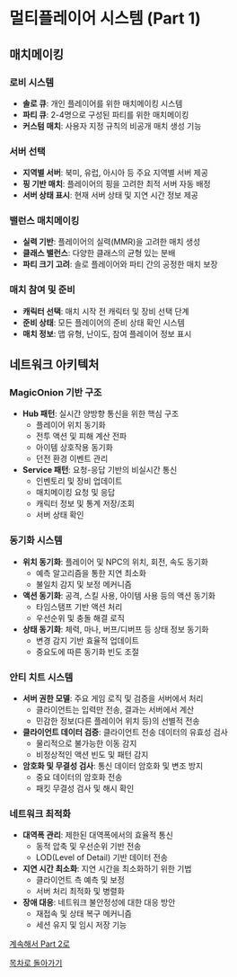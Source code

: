# 멀티플레이어 시스템 (Part 1)

## 매치메이킹

### 로비 시스템
- **솔로 큐**: 개인 플레이어를 위한 매치메이킹 시스템
- **파티 큐**: 2-4명으로 구성된 파티를 위한 매치메이킹
- **커스텀 매치**: 사용자 지정 규칙의 비공개 매치 생성 기능

### 서버 선택
- **지역별 서버**: 북미, 유럽, 아시아 등 주요 지역별 서버 제공
- **핑 기반 매치**: 플레이어의 핑을 고려한 최적 서버 자동 배정
- **서버 상태 표시**: 현재 서버 상태 및 지연 시간 정보 제공

### 밸런스 매치메이킹
- **실력 기반**: 플레이어의 실력(MMR)을 고려한 매치 생성
- **클래스 밸런스**: 다양한 클래스의 균형 있는 분배
- **파티 크기 고려**: 솔로 플레이어와 파티 간의 공정한 매치 보장

### 매치 참여 및 준비
- **캐릭터 선택**: 매치 시작 전 캐릭터 및 장비 선택 단계
- **준비 상태**: 모든 플레이어의 준비 상태 확인 시스템
- **매치 정보**: 맵 유형, 난이도, 참여 플레이어 정보 표시

## 네트워크 아키텍처

### MagicOnion 기반 구조
- **Hub 패턴**: 실시간 양방향 통신을 위한 핵심 구조
  - 플레이어 위치 동기화
  - 전투 액션 및 피해 계산 전파
  - 아이템 상호작용 동기화
  - 던전 환경 이벤트 관리
- **Service 패턴**: 요청-응답 기반의 비실시간 통신
  - 인벤토리 및 장비 업데이트
  - 매치메이킹 요청 및 응답
  - 캐릭터 정보 및 통계 저장/조회
  - 서버 상태 확인

### 동기화 시스템
- **위치 동기화**: 플레이어 및 NPC의 위치, 회전, 속도 동기화
  - 예측 알고리즘을 통한 지연 최소화
  - 불일치 감지 및 보정 메커니즘
- **액션 동기화**: 공격, 스킬 사용, 아이템 사용 등의 액션 동기화
  - 타임스탬프 기반 액션 처리
  - 우선순위 및 충돌 해결 로직
- **상태 동기화**: 체력, 마나, 버프/디버프 등 상태 정보 동기화
  - 변경 감지 기반 효율적 업데이트
  - 중요도에 따른 동기화 빈도 조절

### 안티 치트 시스템
- **서버 권한 모델**: 주요 게임 로직 및 검증을 서버에서 처리
  - 클라이언트는 입력만 전송, 결과는 서버에서 계산
  - 민감한 정보(다른 플레이어 위치 등)의 선별적 전송
- **클라이언트 데이터 검증**: 클라이언트 전송 데이터의 유효성 검사
  - 물리적으로 불가능한 이동 감지
  - 비정상적인 액션 빈도 및 패턴 감지
- **암호화 및 무결성 검사**: 통신 데이터 암호화 및 변조 방지
  - 중요 데이터의 암호화 전송
  - 패킷 무결성 검사 및 해시 확인

### 네트워크 최적화
- **대역폭 관리**: 제한된 대역폭에서의 효율적 통신
  - 동적 압축 및 우선순위 기반 전송
  - LOD(Level of Detail) 기반 데이터 전송
- **지연 시간 최소화**: 지연 시간을 최소화하기 위한 기법
  - 클라이언트 측 예측 및 보정
  - 서버 처리 최적화 및 병렬화
- **장애 대응**: 네트워크 불안정성에 대한 대응 방안
  - 재접속 및 상태 복구 메커니즘
  - 세션 유지 및 임시 저장 기능

[계속해서 Part 2로](./MultiplayerSystem_part2.md)

[목차로 돌아가기](./MasterPlan.md)
